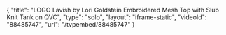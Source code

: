 {
    "title": "LOGO Lavish by Lori Goldstein Embroidered Mesh Top with Slub Knit Tank on QVC",
    "type": "solo",
    "layout": "iframe-static",
    "videoId": "88485747",
    "url": "\/tvpembed\/88485747"
}